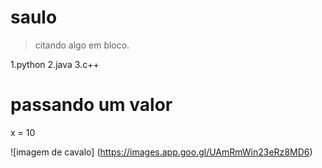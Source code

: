 # saulo

> citando algo em bloco.

1.python
2.java
3.c++

# passando um valor
x = 10 

![imagem de cavalo] (https://images.app.goo.gl/UAmRmWin23eRz8MD6)